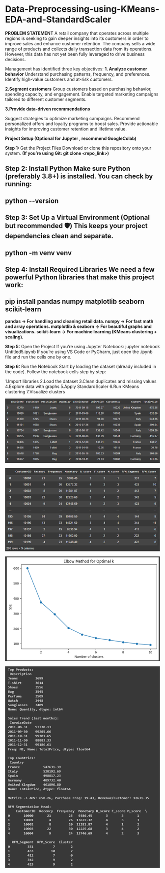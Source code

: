 # Data-Preprocessing-using-KMeans-EDA-and-StandardScaler

**PROBLEM STATEMENT**
A retail company that operates across multiple regions is seeking to gain deeper insights into its customers in order to improve sales and enhance customer retention. The company sells a wide range of products and collects daily transaction data from its operations. However, this data has not yet been fully leveraged to drive business decisions.

Management has identified three key objectives:
**1. Analyze customer behavior**
Understand purchasing patterns, frequency, and preferences.
Identify high-value customers and at-risk customers.

**2.Segment customers**
Group customers based on purchasing behavior, spending capacity, and engagement.
Enable targeted marketing campaigns tailored to different customer segments.

**3.Provide data-driven recommendations**

Suggest strategies to optimize marketing campaigns.
Recommend personalized offers and loyalty programs to boost sales.
Provide actionable insights for improving customer retention and lifetime value.

**Project Setup (Optional for Jupyter , recommend GoogleColab)**

**Step 1:** Get the Project Files
Download or clone this repository onto your system.
**(If you’re using Git: git clone <repo_link>)**

**Step 2:** Install Python
Make sure Python (preferably 3.8+) is installed.
You can check by running:
---
python --version
---

**Step 3:** Set Up a Virtual Environment (Optional but recommended 🛡️)
This keeps your project dependencies clean and separate.
---
python -m venv venv
---

**Step 4:** Install Required Libraries
We need a few powerful Python libraries that make this project work:
---
pip install pandas numpy matplotlib seaborn scikit-learn
---

**pandas → For handling and cleaning retail data.
numpy → For fast math and array operations.
matplotlib & seaborn → For beautiful graphs and visualizations.
scikit-learn → For machine learning (KMeans clustering + scaling).**

**Step 5:** Open the Project
If you’re using Jupyter Notebook:
jupyter notebook Untitled5.ipynb
If you’re using VS Code or PyCharm, just open the .ipynb file and run the cells one by one.

**Step 6:** Run the Notebook
Start by loading the dataset (already included in the code).
Follow the notebook cells step by step:

1.Import libraries 
2.Load the dataset 
3.Clean duplicates and missing values 
4.Explore data with graphs 
5.Apply StandardScaler 
6.Run KMeans clustering 
7.Visualize clusters 


![alt text](https://github.com/Vichare-Prasad/Data-Preprocessing-using-KMeans-EDA-and-StandardScaler/blob/main/Data%20Cleaning.png "Data Cleaning")

![alt text](https://github.com/Vichare-Prasad/Data-Preprocessing-using-KMeans-EDA-and-StandardScaler/blob/main/RFM%20Data.png " RFM DATA")

![alt text](https://github.com/Vichare-Prasad/Data-Preprocessing-using-KMeans-EDA-and-StandardScaler/blob/main/plot%20graph%20using%20Elbow%20Method.png "Graph Using Elbow Method")

![alt text](https://github.com/Vichare-Prasad/Data-Preprocessing-using-KMeans-EDA-and-StandardScaler/blob/main/Output.png "Output")






